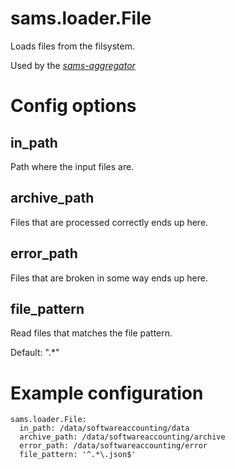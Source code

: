 # sams.loader.File

Loads files from the filsystem.

Used by the [*sams-aggregator*](../sams-aggregator.md)

# Config options

## in_path

Path where the input files are.

## archive_path

Files that are processed correctly ends up here.

## error_path

Files that are broken in some way ends up here.

## file_pattern

Read files that matches the file pattern.

Default: ".*"

# Example configuration

```
sams.loader.File:
  in_path: /data/softwareaccounting/data
  archive_path: /data/softwareaccounting/archive
  error_path: /data/softwareaccounting/error
  file_pattern: '^.*\.json$'
```
